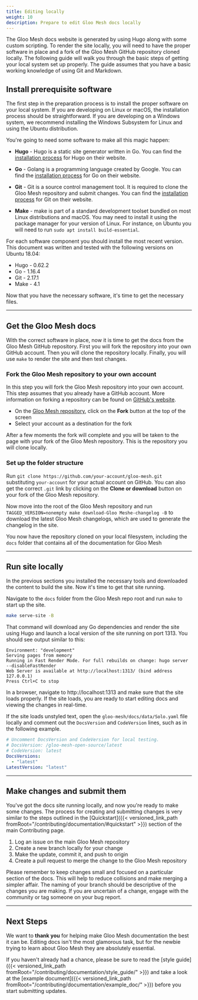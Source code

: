 ```yaml
---
title: Editing locally
weight: 10
description: Prepare to edit Gloo Mesh docs locally
---
```


The Gloo Mesh docs website is generated by using Hugo along with some custom scripting. To render the site locally, you will need to have the proper software in place and a fork of the Gloo Mesh GitHub repository cloned locally.  The following guide will walk you through the basic steps of getting your local system set up properly. The guide assumes that you have a basic working knowledge of using Git and Markdown.

## Install prerequisite software

The first step in the preparation process is to install the proper software on your local system. If you are developing on Linux or macOS, the installation process should be straightforward. If you are developing on a Windows system, we recommend installing the Windows Subsystem for Linux and using the Ubuntu distribution.

You're going to need some software to make all this magic happen:

* **Hugo** - Hugo is a static site generator written in Go. You can find the [installation process](https://gohugo.io/getting-started/installing/) for Hugo on their website.

* **Go** - Golang is a programming language created by Google. You can find the [installation process](https://golang.org/doc/install) for Go on their website.

* **Git** - Git is a source control management tool. It is required to clone the Gloo Mesh repository and submit changes. You can find the [installation process](https://git-scm.com/book/en/v2/Getting-Started-Installing-Git) for Git on their website.

* **Make** - make is part of a standard development toolset bundled on most Linux distributions and macOS. You may need to install it using the package manager for your version of Linux. For instance, on Ubuntu you will need to run `sudo apt install build-essential`.

For each software component you should install the most recent version. This document was written and tested with the following versions on Ubuntu 18.04:

* Hugo - 0.62.2
* Go - 1.16.4
* Git - 2.17.1
* Make - 4.1

Now that you have the necessary software, it's time to get the necessary files.

---

## Get the Gloo Mesh docs

With the correct software in place, now it is time to get the docs from the Gloo Mesh GitHub repository. First you will fork the repository into your own GitHub account. Then you will clone the repository locally. Finally, you will use `make` to render the site and then test changes.

### Fork the Gloo Mesh repository to your own account

In this step you will fork the Gloo Mesh repository into your own account. This step assumes that you already have a GitHub account. More information on forking a repository can be found on [GitHub's website](https://guides.github.com/activities/forking/).

* On the [Gloo Mesh repository](https://github.com/solo-io/gloo-mesh ), click on the **Fork** button at the top of the screen
* Select your account as a destination for the fork

After a few moments the fork will complete and you will be taken to the page with your fork of the Gloo Mesh repository. This is the repository you will clone locally.

### Set up the folder structure

Run `git clone https://github.com/your-account/gloo-mesh.git` substituting `your-account` for your actual account on GitHub. You can also get the correct `.git` link by clicking on the **Clone or download** button on your fork of the Gloo Mesh repository.

Now move into the root of the Gloo Mesh repository and run `TAGGED_VERSION=nonempty make download-Gloo Meshe-changelog -B` to download the latest Gloo Mesh changelogs, which are used to generate the changelog in the site.

You now have the repository cloned on your local filesystem, including the `docs` folder that contains all of the documentation for Gloo Mesh

---

## Run site locally

In the previous sections you installed the necessary tools and downloaded the content to build the site. Now it's time to get that site running.

Navigate to the `docs` folder from the Gloo Mesh repo root and run `make` to start up the site.

```bash
make serve-site -B
```

That command will download any Go dependencies and render the site using Hugo and launch a local version of the site running on port 1313. You should see output similar to this:

```console
Environment: "development"
Serving pages from memory
Running in Fast Render Mode. For full rebuilds on change: hugo server --disableFastRender
Web Server is available at http://localhost:1313/ (bind address 127.0.0.1)
Press Ctrl+C to stop
```

In a browser, navigate to http://localhost:1313 and make sure that the site loads properly. If the site loads, you are ready to start editing docs and viewing the changes in real-time.

If the site loads unstyled text, open the `gloo-mesh/docs/data/Solo.yaml` file locally and comment out the `DocsVersion` and `CodeVersion` lines, such as in the following example.

```yaml
# Uncomment DocsVersion and CodeVersion for local testing.
# DocsVersion: /gloo-mesh-open-source/latest
# CodeVersion: latest
DocsVersions:
  - "latest"
LatestVersion: "latest"
```

---

## Make changes and submit them

You've got the docs site running locally, and now you're ready to make some changes. The process for creating and submitting changes is very similar to the steps outlined in the [Quickstart]({{< versioned_link_path fromRoot="/contributing/documentation/#quickstart" >}}) section of the main Contributing page.

1. Log an issue on the main Gloo Mesh repository 
2. Create a new branch locally for your change
3. Make the update, commit it, and push to origin
4. Create a pull request to merge the change to the Gloo Mesh repository

Please remember to keep changes small and focused on a particular section of the docs. This will help to reduce collisions and make merging a simpler affair. The naming of your branch should be descriptive of the changes you are making. If you are uncertain of a change, engage with the community or tag someone on your bug report.

---

## Next Steps

We want to **thank you** for helping make Gloo Mesh documentation the best it can be. Editing docs isn't the most glamorous task, but for the newbie trying to learn about Gloo Mesh they are absolutely essential.

If you haven't already had a chance, please be sure to read the [style guide]({{< versioned_link_path fromRoot="/contributing/documentation/style_guide/" >}}) and take a look at the [example document]({{< versioned_link_path fromRoot="/contributing/documentation/example_doc/" >}}) before you start submitting updates.
